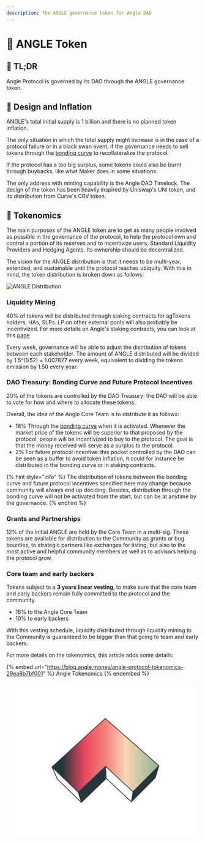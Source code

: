 ```yaml
---
description: The ANGLE governance token for Angle DAO
---
```


# 🚀 ANGLE Token

## 🔎 TL;DR

Angle Protocol is governed by its DAO through the ANGLE governance token.

## 🎨 Design and Inflation

ANGLE's total initial supply is 1 billion and there is no planned token inflation.

The only situation in which the total supply might increase is in the case of a protocol failure or in a black swan event, if the governance needs to sell tokens through the [bonding curve](bonding-curve.md) to recollateralize the protocol.

If the protocol has a too big surplus, some tokens could also be burnt through buybacks, like what Maker does in some situations.

The only address with minting capability is the Angle DAO Timelock. The design of the token has been heavily inspired by Uniswap's UNI token, and its distribution from Curve's CRV token.

## 🧬 Tokenomics

The main purposes of the ANGLE token are to get as many people involved as possible in the governance of the protocol, to help the protocol own and control a portion of its reserves and to incentivize users, Standard Liquidity Providers and Hedging Agents. Its ownership should be decentralized.

The vision for the ANGLE distribution is that it needs to be multi-year, extended, and sustainable until the protocol reaches ubiquity. With this in mind, the token distribution is broken down as follows:

![ANGLE Distribution](../.gitbook/assets/allocation.png)

### Liquidity Mining

40% of tokens will be distributed through staking contracts for agTokens holders, HAs, SLPs. LP on other external pools will also probably be incentivized. For more details on Angle's staking contracts, you can look at this [page](../../concepts/staking.md)

Every week, governance will be able to adjust the distribution of tokens between each stakeholder. The amount of ANGLE distributed will be divided by 1.5^(1/52) = 1.007827 every week, equivalent to dividing the tokens emission by 1.50 every year.

### DAO Treasury: Bonding Curve and Future Protocol Incentives

20% of the tokens are controlled by the DAO Treasury: the DAO will be able to vote for how and where to allocate these tokens.

Overall, the idea of the Angle Core Team is to distribute it as follows:

- 18% Through the [bonding curve](bonding-curve.md) when it is activated. Whenever the market price of the tokens will be superior to that proposed by the protocol, people will be incentivized to buy to the protocol. The goal is that the money received will serve as a surplus to the protocol.
- 2% For future protocol incentive: this pocket controlled by the DAO can be seen as a buffer to avoid token inflation, it could for instance be distributed in the bonding curve or in staking contracts.

{% hint style="info" %}
The distribution of tokens between the bonding curve and future protocol incentives specified here may change because community will always end up deciding. Besides, distribution through the bonding curve will not be activated from the start, but can be at anytime by the governance.
{% endhint %}

### Grants and Partnerships

12% of the initial ANGLE are held by the Core Team in a multi-sig. These tokens are available for distribution to the Community as grants or bug bounties, to strategic partners like exchanges for listing, but also to the most active and helpful community members as well as to advisors helping the protocol grow.

### Core team and early backers

Tokens subject to a **3 years linear vesting**, to make sure that the core team and early backers remain fully committed to the protocol and the community.

- 18% to the Angle Core Team
- 10% to early backers

With this vesting schedule, liquidity distributed through liquidity mining to the Community is guaranteed to be bigger than that going to team and early backers.

For more details on the tokenomics, this article adds some details:

{% embed url="https://blog.angle.money/angle-protocol-tokenomics-29ea8b7bf001" %}
Angle Tokenomics
{% endembed %}

![Angle](../../.gitbook/assets/ICONS_ANGLE_LOGO_COLOR_GRADIENT.svg)
